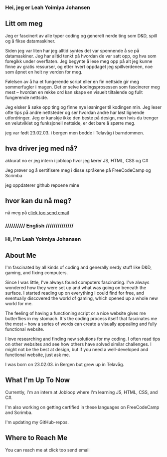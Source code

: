 ### Hei, jeg er Leah Yoimiya Johansen

## Litt om meg
Jeg er fascinert av alle typer coding og generelt nerde ting som D&D, spill og å fikse datamaskiner.

Siden jeg var liten har jeg alltid syntes det var spennende å se på datamaskiner. Jeg har alltid tenkt på hvordan de var satt opp, og hva som foregikk under overflaten. Jeg begynte å lese meg opp på alt jeg kunne finne av gratis ressurser, og etter hvert oppdaget jeg spillverdenen, noe som åpnet en helt ny verden for meg.

Følelsen av å ha et fungerende script eller en fin nettside gir meg sommerfugler i magen. Det er selve kodingsprosessen som fascinerer meg mest – hvordan en rekke ord kan skape en visuelt tiltalende og fullt fungerende nettside.

Jeg elsker å søke opp ting og finne nye løsninger til kodingen min. Jeg leser ofte tips på andre nettsteder og ser hvordan andre har løst lignende utfordringer. Jeg er kanskje ikke den beste på design, men hvis du trenger en velutviklet og funksjonell nettside, er det bare å spørre meg.

jeg var født 23.02.03. i bergen men bodde i Telavåg i barndommen. 

## hva driver jeg med nå?
 akkurat no er jeg intern i jobloop hvor jeg lærer JS, HTML, CSS og C#

 Jeg prøver og å sertifisere meg i disse språkene på FreeCodeCamp og Scrimba

 jeg oppdaterer github repoene mine

## hvor kan du nå meg?
nå meg på [click too send email](mailto:jobbjohansen@gmail.com?subject=[GitHub]%20Source%20Han%20Sans)

### **////////// English //////////////**
  
### Hi, I'm Leah Yoimiya Johansen

## About Me
I'm fascinated by all kinds of coding and generally nerdy stuff like D&D, gaming, and fixing computers.

Since I was little, I've always found computers fascinating. I've always wondered how they were set up and what was going on beneath the surface. I started reading up on everything I could find for free, and eventually discovered the world of gaming, which opened up a whole new world for me.

The feeling of having a functioning script or a nice website gives me butterflies in my stomach. It's the coding process itself that fascinates me the most – how a series of words can create a visually appealing and fully functional website.

I love researching and finding new solutions for my coding. I often read tips on other websites and see how others have solved similar challenges. I might not be the best at design, but if you need a well-developed and functional website, just ask me.

I was born on 23.02.03. in Bergen but grew up in Telavåg.

## What I'm Up To Now
Currently, I'm an intern at Jobloop where I'm learning JS, HTML, CSS, and C#.

I'm also working on getting certified in these languages on FreeCodeCamp and Scrimba.

I'm updating my GitHub-repos.

## Where to Reach Me
You can reach me at click too send email
